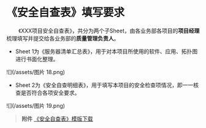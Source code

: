 # 《安全自查表》填写要求


&nbsp; &nbsp; &nbsp; &nbsp; 《XXX项目安全自查表》，共分为两个子Sheet，由各业务部各项目的**项目经理**梳理填写并提交给各业务部的**质量管理负责人**。
- Sheet 1为《服务器清单汇总表》，用于对本项目所使用的软件、应用、拓扑图进行书面化整理。

![](/assets/图片 18.png)

- Sheet 2为《安全自查明细表》，用于填写本项目的安全检查项情况，即一一核查是否符合各项安全要求。

![](/assets/图片 19.png)

> **附件** [《安全自查表》模版下载](https://www.qiumin.top/gui-fan-yao-qiu/ya-suo-bao-de-shang-bao-yao-qiu)


